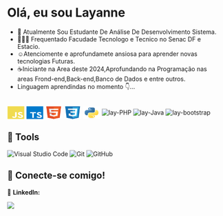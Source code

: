 # Olá, eu sou Layanne
- 👩 Atualmente Sou Estudante De Análise De Desenvolvimento Sistema.
- 🧑🏿‍💻 Frequentado Facudade Tecnologo e Tecnico no Senac DF e Estacio.
- ☺️Atenciomente e aprofundamete ansiosa para aprender novas tecnologias Futuras.
- ☕Iniciante na Area deste 2024,Aprofundando na Programação nas areas Frond-end,Back-end,Banco de Dados e entre outros.
- Linguagem aprendindas no momento 👇...


 <div style="display: inline_block">
  <br>
  <img align="center" alt="lay-Js" height="30" width="40" src="https://raw.githubusercontent.com/devicons/devicon/master/icons/javascript/javascript-plain.svg">
  <img align="center" alt="lay-Ts" height="30" width="40" src="https://raw.githubusercontent.com/devicons/devicon/master/icons/typescript/typescript-plain.svg">
  <img align="center" alt="lay-HTML" height="30" width="40" src="https://raw.githubusercontent.com/devicons/devicon/master/icons/html5/html5-original.svg">
  <img align="center" alt="lay-CSS" height="30" width="40" src="https://raw.githubusercontent.com/devicons/devicon/master/icons/css3/css3-original.svg">
  <img align="center" alt="lay-Python" height="30" width="40" src="https://raw.githubusercontent.com/devicons/devicon/master/icons/python/python-original.svg">
  <img align="center" alt="lay-PHP" height="30" width="40" src="https://raw.githubusercontent.com/jmnote/z-icons/master/svg/php.svg">
   <img align="center" alt="lay-Java" height="30" width="40" src="https://raw.githubusercontent.com/jmnote/z-icons/master/svg/java.svg">
  <img align="center" alt="lay-bootstrap" height="30" width="40" src="https://raw.githubusercontent.com/jmnote/z-icons/master/svg/bootstrap.svg">
  </div>
  
  ##
  ## 🧰 Tools

![Visual Studio Code](https://img.shields.io/badge/-VSCode-007ACC?style=for-the-badge&logo=visual-studio-code&logoColor=white)
![Git](https://img.shields.io/badge/-Git-F05032?style=for-the-badge&logo=git&logoColor=white)
![GitHub](https://img.shields.io/badge/-GitHub-181717?style=for-the-badge&logo=github&logoColor=white)


## 🔗 Conecte-se comigo!

📌 **LinkedIn:**
 <div> 
  <a href="https://www.linkedin.com/mynetwork/discovery-see-all/?usecase=PEOPLE_FOLLOWS&followMember=layanne-sousa-ab64bb336" target="_blank"> <img src="https://img.shields.io/badge/-LinkedIn-%230077B5?style=for-the-badge&logo=linkedin&logoColor=white" target="_blank"></a>
   
</div>





